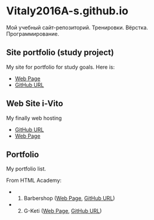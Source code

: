 # Vitaly2016A-s.github.io

Мой учебный сайт-репозиторий.
Тренировки. Вёрстка. Программирование.

## Site portfolio (study project)
My site for portfolio for study goals. Here is: 
  - [Web Page](https://vitaly2016a-s.github.io/portfolio-v0.0/src/index.html)
  - [GitHub URL](https://github.com/Vitaly2016A-s/Vitaly2016A-s.github.io/tree/master/portfolio-v0.0/src)

## Web Site i-Vito
My finally web hosting
  - [GitHub URL](https://github.com/Vitaly2016A-s/Vitaly2016A-s.github.io/tree/master/i-vito)
  - [Web Page](https://vitaly2016a-s.github.io/i-vito/index.html) 

## Portfolio
My portfolio list.

From HTML Academy:
  - 1. Barbershop ([Web Page](https://vitaly2016a-s.github.io/HTML-Academy/BarberShop/index.html), [GitHub URL](https://github.com/Vitaly2016A-s/Vitaly2016A-s.github.io/tree/master/HTML-Academy/BarberShop))
  - 2. G-Keti ([Web Page](https://Vitaly2016A-s.github.io/g-keti.com/index.html), [GitHub URL](https://github.com/Vitaly2016A-s/Vitaly2016A-s.github.io/blob/master/g-keti.com)) 